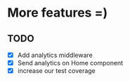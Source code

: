 # More features =)

## TODO

- [x] Add analytics middleware
- [x] Send analytics on Home component
- [x] increase our test coverage
